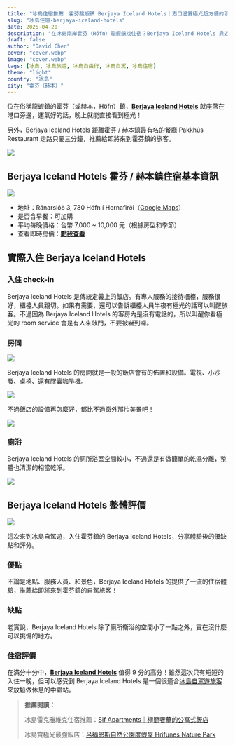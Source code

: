 ```yaml
---
title: "冰島住宿推薦｜霍芬龍蝦鎮 Berjaya Iceland Hotels｜港口邊賞極光超方便的現代化飯店"
slug: "冰島住宿-berjaya-iceland-hotels"
date: 2025-04-20
description: "在冰島南岸霍芬（Höfn）龍蝦鎮找住宿？Berjaya Iceland Hotels 靠近港口與 Pakkhús Restaurant，地點絕佳、賞極光超方便，是冰島自駕行程中理想的休息站。"
draft: false
author: "David Chen"
cover: "cover.webp"
image: "cover.webp"
tags: [冰島, 冰島旅遊, 冰島自由行, 冰島自駕, 冰島住宿]
theme: "light"
country: "冰島"
city: "霍芬（赫本）"
---
```


位在俗稱龍蝦鎮的霍芬（或赫本，Höfn）鎮，[**Berjaya Iceland Hotels**](https://www.booking.com/hotel/is/hotel-edda-hofn.xt.html?aid=7956794) 就座落在港口旁邊，運氣好的話，晚上就能直接看到極光！

另外，Berjaya Iceland Hotels 距離霍芬 / 赫本鎮最有名的餐廳 Pakkhús Restaurant 走路只要三分鐘，推薦給即將來到霍芬鎮的旅客。

![](IMG_6335.webp)

## Berjaya Iceland Hotels 霍芬 / 赫本鎮住宿基本資訊

![](IMG_6338.webp)

- 地址：Ránarslóð 3, 780 Höfn í Hornafirði（[Google Maps](https://maps.app.goo.gl/ztaDWBYJf4MDd5Zr6)）
- 是否含早餐：可加購
- 平均每晚價格：台幣 7,000 ~ 10,000 元（根據房型和季節）
- 查看即時房價：[**點我查看**](https://www.booking.com/hotel/is/hotel-edda-hofn.xt.html?aid=7956794)

## 實際入住 Berjaya Iceland Hotels

### 入住 check-in

Berjaya Iceland Hotels 是傳統定義上的飯店。有專人服務的接待櫃檯，服務很好，櫃檯人員親切。如果有需要，還可以告訴櫃檯人員半夜有極光的話可以叫醒旅客。不過因為 Berjaya Iceland Hotels 的客房內是沒有電話的，所以叫醒你看極光的 room service 會是有人來敲門，不要被嚇到囉。

### 房間

![](IMG_6332.webp)

Berjaya Iceland Hotels 的房間就是一般的飯店會有的佈置和設備。電視、小沙發、桌椅、還有膠囊咖啡機。

![](IMG_6333.webp)

不過飯店的設備再怎麼好，都比不過窗外那片美景吧！

![](IMG_6330.webp)

### 廁浴

Berjaya Iceland Hotels 的廁所浴室空間較小，不過還是有做簡單的乾濕分離，整體也清潔的相當乾淨。

![](IMG_6331.webp)

## Berjaya Iceland Hotels 整體評價

![](IMG_6328.webp)

這次來到冰島自駕遊，入住霍芬鎮的 Berjaya Iceland Hotels，分享體驗後的優缺點和評分。

### 優點

不論是地點、服務人員、和景色，Berjaya Iceland Hotels 的提供了一流的住宿體驗，推薦給即將來到霍芬鎮的自駕旅客！

### 缺點

老實說，Berjaya Iceland Hotels 除了廁所衛浴的空間小了一點之外，實在沒什麼可以挑惕的地方。

### 住宿評價

在滿分十分中，[**Berjaya Iceland Hotels**](https://www.booking.com/hotel/is/hotel-edda-hofn.xt.html?aid=7956794) 值得 9 分的高分！雖然這次只有短短的入住一晚，但可以感受到 Berjaya Iceland Hotels 是一個很適合[冰島自駕遊旅客](/posts/冰島自駕遊行前準備)來放鬆做休息的中繼站。

> **推薦閱讀：**
>
> 冰島雷克雅維克住宿推薦：[Sif Apartments｜極簡奢華的公寓式飯店](/posts/%E5%86%B0%E5%B3%B6%E4%BD%8F%E5%AE%BF-sif-apartments/)
>
> 冰島賞極光最強飯店：[呂福恩斯自然公園度假屋 Hrifunes Nature Park](/posts/%E5%86%B0%E5%B3%B6%E4%BD%8F%E5%AE%BF-hrifunes-nature-park/)